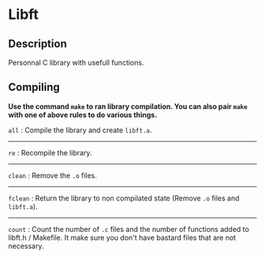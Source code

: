 # Libft

## Description

Personnal C library with usefull functions.

## Compiling

**Use the command `make` to ran library compilation. You can also pair `make` with one of above rules to do various things.**

`all` : Compile the library and create `libft.a`.

___

`re` : Recompile the library.

___

`clean` : Remove the `.o` files.

___

`fclean` : Return the library to non compilated state (Remove `.o` files and `libft.a`).

___

`count` : Count the number of `.c` files and the number of functions added to libft.h / Makefile. It make sure you don't have bastard files that are not necessary.
